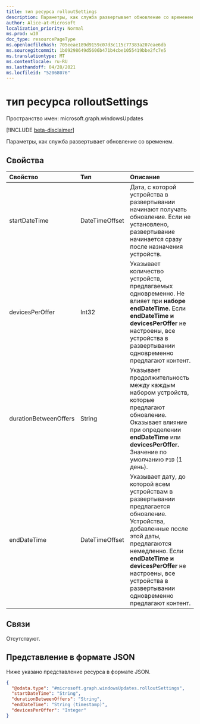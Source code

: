 ```yaml
---
title: тип ресурса rolloutSettings
description: Параметры, как служба развертывает обновление со временем.
author: Alice-at-Microsoft
localization_priority: Normal
ms.prod: w10
doc_type: resourcePageType
ms.openlocfilehash: 705eeae189d9159c07d3c115c77383a207eae6db
ms.sourcegitcommit: 1b09298649d5606b471b4cbe1055419bbe2fc7e5
ms.translationtype: MT
ms.contentlocale: ru-RU
ms.lasthandoff: 04/28/2021
ms.locfileid: "52068076"
---
```

# <a name="rolloutsettings-resource-type"></a>тип ресурса rolloutSettings

Пространство имен: microsoft.graph.windowsUpdates

[!INCLUDE [beta-disclaimer](../../includes/beta-disclaimer.md)]

Параметры, как служба развертывает обновление со временем.

## <a name="properties"></a>Свойства
|Свойство|Тип|Описание|
|:---|:---|:---|
|startDateTime|DateTimeOffset|Дата, с которой устройства в развертывании начинают получать обновление. Если не установлено, развертывание начинается сразу после назначения устройств.|
|devicesPerOffer|Int32| Указывает количество устройств, предлагаемых одновременно. Не влияет при **наборе endDateTime.** Если **endDateTime и** **devicesPerOffer** не настроены, все устройства в развертывании одновременно предлагают контент.|
|durationBetweenOffers|String|Указывает продолжительность между каждым набором устройств, которые предлагают обновление. Оказывает влияние при определении **endDateTime** или **devicesPerOffer.** Значение по умолчанию `P1D` (1 день).|
|endDateTime|DateTimeOffset|Указывает дату, до которой всем устройствам в развертывании предлагается обновление. Устройства, добавленные после этой даты, предлагаются немедленно. Если **endDateTime и** **devicesPerOffer** не настроены, все устройства в развертывании одновременно предлагают контент.|

## <a name="relationships"></a>Связи
Отсутствуют.

## <a name="json-representation"></a>Представление в формате JSON
Ниже указано представление ресурса в формате JSON.
<!-- {
  "blockType": "resource",
  "@odata.type": "microsoft.graph.windowsUpdates.rolloutSettings"
}
-->
``` json
{
  "@odata.type": "#microsoft.graph.windowsUpdates.rolloutSettings",
  "startDateTime": "String",
  "durationBetweenOffers": "String",
  "endDateTime": "String (timestamp)",
  "devicesPerOffer": "Integer"
}
```

